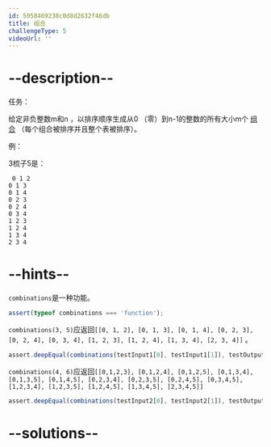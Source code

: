 ```yaml
---
id: 5958469238c0d8d2632f46db
title: 组合
challengeType: 5
videoUrl: ''
---
```


# --description--

任务：

给定非负整数m和n ，以排序顺序生成从0 （零）到n-1的整数的所有大小m个 [组合](http://mathworld.wolfram.com/Combination.html "链接：http：//mathworld.wolfram.com/Combination.html") （每个组合被排序并且整个表被排序）。

例：

3梳子5是：

```
 0 1 2
0 1 3
0 1 4
0 2 3
0 2 4
0 3 4
1 2 3
1 2 4
1 3 4
2 3 4
```

</pre>

# --hints--

`combinations`是一种功能。

```js
assert(typeof combinations === 'function');
```

`combinations(3, 5)`应返回`[[0, 1, 2], [0, 1, 3], [0, 1, 4], [0, 2, 3], [0, 2, 4], [0, 3, 4], [1, 2, 3], [1, 2, 4], [1, 3, 4], [2, 3, 4]]` 。

```js
assert.deepEqual(combinations(testInput1[0], testInput1[1]), testOutput1);
```

`combinations(4, 6)`应返回`[[0,1,2,3], [0,1,2,4], [0,1,2,5], [0,1,3,4], [0,1,3,5], [0,1,4,5], [0,2,3,4], [0,2,3,5], [0,2,4,5], [0,3,4,5], [1,2,3,4], [1,2,3,5], [1,2,4,5], [1,3,4,5], [2,3,4,5]]`

```js
assert.deepEqual(combinations(testInput2[0], testInput2[1]), testOutput2);
```

# --solutions--

